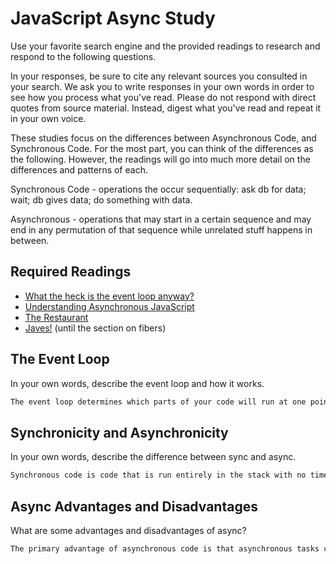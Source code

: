 # JavaScript Async Study

Use your favorite search engine and the provided readings to research and
respond to the following questions.

In your responses, be sure to cite any relevant sources you consulted in your
search. We ask you to write responses in your own words in order to see how you
process what you've read. Please do not respond with direct quotes from source
material. Instead, digest what you've read and repeat it in your own voice.

These studies focus on the differences between Asynchronous Code, and
Synchronous Code. For the most part, you can think of the differences as the
following. However, the readings will go into much more detail on the
differences and patterns of each.

Synchronous Code - operations the occur sequentially: ask db for data; wait; db gives data; do something with data.

Asynchronous - operations that may start in a certain sequence and may end in any permutation of that sequence while unrelated stuff happens in between.

## Required Readings

-   [What the heck is the event loop anyway?](https://www.youtube.com/watch?v=8aGhZQkoFbQ)
-   [Understanding Asynchronous JavaScript](https://www.youtube.com/watch?v=vMfg0xGjcOI)
-   [The Restaurant](https://www.codeschool.com/blog/2014/10/30/understanding-node-js/)
-   [Javes!](https://www.discovermeteor.com/blog/understanding-sync-async-javascript-node/) (until the section on fibers)

## The Event Loop

In your own words, describe the event loop and how it works.

```md
The event loop determines which parts of your code will run at one point.  Each piece of code is run by being placed on the stack in proper order.  Once each piece of code is run, it is moved off the stack and the next piece of code runs.  However, asynchronous code, particularly code with set timeouts, is a bit different.  Asynchronous code is rendered by web APIs, which waits until the alotted time with that code.  In the meantime, the synchronous code on the stack will still be running.  When the timing or execution of the asynchronous code is complete, that task is put in the task queue, and any other asynchronous events follow it.  Nothing in the task queue is run until the stack is empty.  After that, the event loop moves each event from the task queue to the stack, where it is run.
```

## Synchronicity and Asynchronicity

In your own words, describe the difference between sync and async.

```md
Synchronous code is code that is run entirely in the stack with no timeout or other events that would cause that code to be delayed.  Synchronous code always runs in the order of the program.  Also, synchronous code occuppies all of Javascript's single thread, meaning that if Javascript is stuck on one line of code, the browser can't do anything else.  Asynchronous code consists of certain events such as AJAX and timeouts that don't run with the normal flow of the code, instead being run on web APIs if timed, and then put in the queue.  Asynchronous code is a part of sepration of concerns where certain events are taken out of the main flow of the code.  On some systems, asynchronous code runs similar to paralell computing where multiple threads of code run simultaneously.
```

## Async Advantages and Disadvantages

What are some advantages and disadvantages of async?

```md
The primary advantage of asynchronous code is that asynchronous tasks can be initiated and put aside while other code runs.  This is somewhat of an exception to the fact that Javascript is single-threaded.  However, asynchronous code that performs functions in the background will not fully execute until the Javascipt stack is empty.  This means that asynchronous code will not necessarily flow with the program as a whole.  This makes it harder to figure out when and how your code will execute, which is a disadvantage of asynchronous code. 
```
